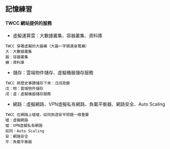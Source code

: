 ## 記憶練習
 
#### TWCC 網站提供的服務 
- 虛擬運算雲：大數據叢集、容器叢集、資料庫
```
TWCC 穿著虛擬的大器褲（大器一字領連身寬褲）
大：大數據叢集
器：容器叢集
褲：資料庫
```

- 儲存：雲端物件儲存、虛擬機器儲存服務
```
TWCC 將歷史事蹟儲存下來：戊戌政變
戊：物：雲端物件儲存
戌：虛：虛擬機器儲存服務
```

- 網路：虛擬網路、VPN虛擬私有網路、負載平衡器、網路安全、Auto Scaling
```
TWCC 在網路上噓噓，如同旅遊安平問題一樣重要
噓：虛擬網路
噓：VPN虛擬私有網路
如同：Auto Scaling
安：網路安全
平：負載平衡器
```
